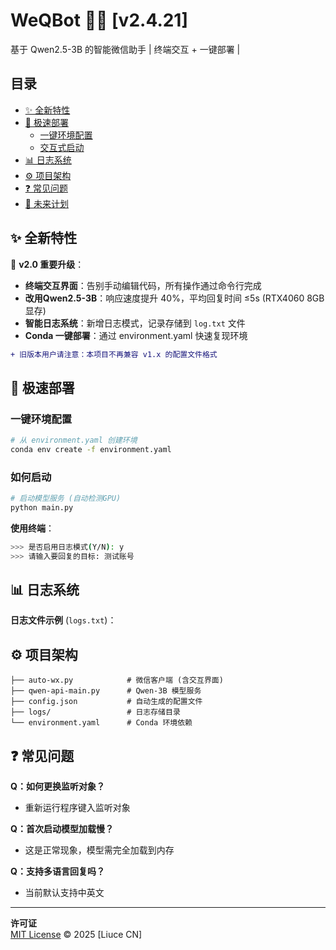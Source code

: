 # WeQBot 🤖💬 [v2.4.21]

基于 Qwen2.5-3B 的智能微信助手 | 终端交互 + 一键部署 |


## 目录
- [✨ 全新特性](#-全新特性)
- [🚀 极速部署](#-极速部署)
  - [一键环境配置](#一键环境配置)
  - [交互式启动](#交互式启动)
- [📊 日志系统](#-日志系统)
- [⚙️ 项目架构](#️-项目架构)
- [❓ 常见问题](#-常见问题)
- [🌱 未来计划](#-未来计划)

## ✨ 全新特性
🎯 **v2.0 重要升级**：
- **终端交互界面**：告别手动编辑代码，所有操作通过命令行完成
- **改用Qwen2.5-3B**：响应速度提升 40%，平均回复时间 ≤5s (RTX4060 8GB显存)
- **智能日志系统**：新增日志模式，记录存储到 `log.txt` 文件
- **Conda 一键部署**：通过 environment.yaml 快速复现环境

```diff
+ 旧版本用户请注意：本项目不再兼容 v1.x 的配置文件格式
```

## 🚀 极速部署

### 一键环境配置
```bash
# 从 environment.yaml 创建环境
conda env create -f environment.yaml
```

### 如何启动
```bash
# 启动模型服务 (自动检测GPU)
python main.py

```
**使用终端**：
```bash
>>> 是否启用日志模式(Y/N): y
>>> 请输入要回复的目标: 测试账号
```

## 📊 日志系统
**日志文件示例** (`logs.txt`)：



## ⚙️ 项目架构
```text
├── auto-wx.py            # 微信客户端 (含交互界面)
├── qwen-api-main.py      # Qwen-3B 模型服务
├── config.json           # 自动生成的配置文件
├── logs/                 # 日志存储目录
└── environment.yaml      # Conda 环境依赖
```


## ❓ 常见问题
**Q：如何更换监听对象？**  
- 重新运行程序键入监听对象

**Q：首次启动模型加载慢？**  
- 这是正常现象，模型需完全加载到内存

**Q：支持多语言回复吗？**  
- 当前默认支持中英文

---

**许可证**  
[MIT License](LICENSE) © 2025 [Liuce CN]
